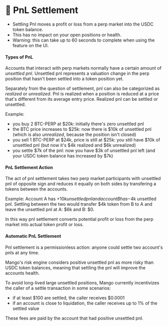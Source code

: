 # 🤝 PnL Settlement

* Settling Pnl moves a profit or loss from a perp market into the USDC token balance.
* This has no impact on your open positions or health.
* Warning: this can take up to 60 seconds to complete when using the feature on the UI.

#### Types of PnL

Accounts that interact with perp markets normally have a certain amount of _unsettled pnl_. Unsettled pnl represents a valuation change in the perp position that hasn't been settled into a token position yet.

Separately from the question of settlement, pnl can also be categorized as _realized_ or _unrealized_. Pnl is realized when a position is reduced at a price that's different from its average entry price. Realized pnl can be settled or unsettled.

Example:

* you buy 2 BTC-PERP at $20k: initially there's zero unsettled pnl
* the BTC price increases to $25k: now there is $10k of unsettled pnl (which is also _unrealized_, because the position isn't closed)
* you sell 1 BTC-PERP at $24k, price is still at $25k: you still have $10k of unsettled pnl (but now it's $4k realized and $6k unrealized)
* you settle $7k of the pnl: now you have $3k of unsettled pnl left (and your USDC token balance has increased by $7k)

#### PnL Settlement Action

The act of pnl settlement takes two perp market participants with unsettled pnl of opposite sign and reduces it equally on both sides by transfering a tokens between the accounts.

Example: Account A has +$10k unsettled pnl and account B has -$4k unsettled pnl. Settling between the two would transfer $4k token from B to A and leave the unsettled pnl at A: $6k and B: $0.

In this way pnl settlement converts potential profit or loss from the perp market into actual token profit or loss.

#### Automatic PnL Settlement

Pnl settlement is a permissionless action: anyone could settle two account's pnls at any time.&#x20;

Mango's risk engine considers positive unsettled pnl as more risky than USDC token balances, meaning that settling the pnl will improve the accounts health.&#x20;

To avoid long-lived large unsettled positions, Mango currently incentivizes the caller of a settle transaction in some scenarios:

* if at least $100 are settled, the caller receives $0.0001
* if an account is close to liquidation, the caller receives up to 1% of the settled value

These fees are paid by the account that had positive unsettled pnl.
